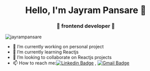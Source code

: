 
<h1 align="center"> Hello, I'm Jayram Pansare 👋 </h1>
<h3 align="center">🚀 frontend developer 🚀</h3>

<p align="left"> <img src="https://komarev.com/ghpvc/?username=jayram833" alt="jayrampansare" /> </p>

- 🔭 I’m currently working on personal project
- 🌱 I’m currently learning Reactjs
- 👯 I’m looking to collaborate on Reactjs  projects
- 📫 How to reach me:[![Linkedin Badge](https://img.shields.io/badge/-LinkedIn-blue?style=flat-square&logo=Linkedin&logoColor=white&link=)](https://www.linkedin.com/in/jayram-pansare-311089148/) 
, [![Gmail Badge](https://img.shields.io/badge/-Gmail-c14438?style=flat-square&logo=Gmail&logoColor=white&link=mailto:jaypansare96@gmail.com)](mailto:jaypansare96@gmail.com)



